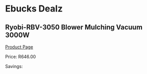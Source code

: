 
# Ebucks Dealz
## Ryobi-RBV-3050 Blower Mulching Vacuum 3000W
[Product Page](https://www.ebucks.com/web/shop/productSelected.do?prodId=1220081251&catId=363410833)

Price: R646.00

Savings: 


	